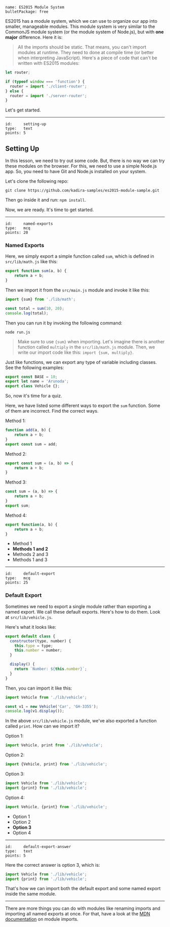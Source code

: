```
name: ES2015 Module System
bulletPackage: free
```

ES2015 has a module system, which we can use to organize our app into smaller, manageable modules. This module system is very similar to the CommonJS module system (or the module system of Node.js), but with **one major** difference. Here it is:

> All the imports should be static. That means, you can't import modules at runtime. They need to done at compile time (or better when interpreting JavaScript).
> Here's a piece of code that can't be written with ES2015 modules:

~~~js
let router;

if (typeof window === 'function') {
  router = import './client-router';
} else {
  router = import './server-router';
}
~~~

Let's get started.

*****

```
id:     setting-up
type:   text
points: 5
```

## Setting Up

In this lesson, we need to try out some code. But, there is no way we can try these modules on the browser. For this, we need to use a simple Node.js app. So, you need to have Git and Node.js installed on your system.

Let's clone the following repo:

~~~
git clone https://github.com/kadira-samples/es2015-module-sample.git
~~~

Then go inside it and run: `npm install`.

Now, we are ready. It's time to get started.

*****

```
id:     named-exports
type:   mcq
points: 20
```

### Named Exports

Here, we simply export a simple function called `sum`, which is defined in `src/lib/math.js` like this:

~~~js
export function sum(a, b) {
    return a + b;
}
~~~

Then we import it from the `src/main.js` module and invoke it like this:

~~~js
import {sum} from './lib/math';

const total = sum(10, 20);
console.log(total);
~~~

Then you can run it by invoking the following command:

~~~
node run.js
~~~

> Make sure to use `{sum}` when importing.
> Let's imagine there is another function called `multiply` in the `src/lib/math.js` module. Then, we write our import code like this: `import {sum, multiply}`.

Just like functions, we can export any type of variable including classes. See the following examples:

~~~js
export const BASE = 10;
export let name = 'Arunoda';
export class Vehicle {};
~~~

So, now it's time for a quiz.

Here, we have listed some different ways to export the `sum` function. Some of them are incorrect. Find the correct ways.

Method 1:
~~~js
function add(a, b) {
    return a + b;
}
export const sum = add;
~~~

Method 2:
~~~js
export const sum = (a, b) => {
    return a + b;
}
~~~

Method 3:
~~~js
const sum = (a, b) => {
    return a + b;
}
export sum;
~~~

Method 4:
~~~js
export function(a, b) {
    return a + b;
}
~~~

  - Method 1
  - **Methods 1 and 2**
  - Methods 2 and 3
  - Methods 1 and 3

*****

```
id:     default-export
type:   mcq
points: 25
```

### Default Export

Sometimes we need to export a single module rather than exporting a named export. We call these default exports. Here's how to do them. Look at `src/lib/vehicle.js`.

Here's what it looks like:

~~~js
export default class {
  constructor(type, number) {
    this.type = type;
    this.number = number;
  }

  display() {
    return `Number: ${this.number}`;
  }
}
~~~

Then, you can import it like this:

~~~js
import Vehicle from './lib/vehicle';

const v1 = new Vehicle('Car', 'GH-3355');
console.log(v1.display());
~~~

In the above `src/lib/vehicle.js` module, we've also exported a function called `print`. How can we import it?

Option 1:
~~~js
import Vehicle, print from './lib/vehicle';
~~~

Option 2:
~~~js
import {Vehicle, print} from './lib/vehicle';
~~~

Option 3:
~~~js
import Vehicle from './lib/vehicle';
import {print} from './lib/vehicle';
~~~

Option 4:
~~~js
import Vehicle, {print} from './lib/vehicle';
~~~


  - Option 1
  - Option 2
  - **Option 3**
  - Option 4

*****

```
id:     default-export-answer
type:   text
points: 5
```

Here the correct answer is option 3, which is:

~~~js
import Vehicle from './lib/vehicle';
import {print} from './lib/vehicle';
~~~

That's how we can import both the default export and some named export inside the same module.

---

There are more things you can do with modules like renaming imports and importing all named exports at once. For that, have a look at the [MDN documentation](https://developer.mozilla.org/en/docs/web/javascript/reference/statements/import) on module imports.
